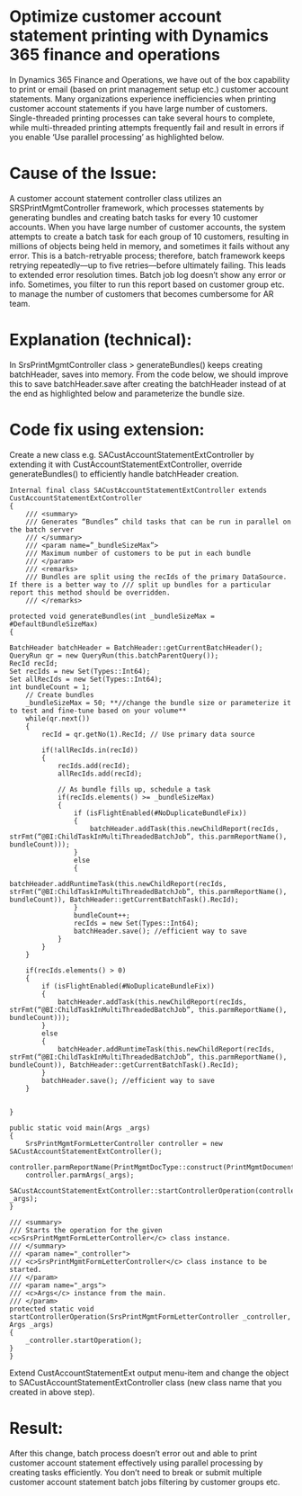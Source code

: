 # Optimize customer account statement printing with Dynamics 365 finance and operations
In Dynamics 365 Finance and Operations, we have out of the box capability to print or email (based on print management setup etc.) customer account statements. Many organizations experience inefficiencies when printing customer account statements if you have large number of customers. Single-threaded printing processes can take several hours to complete, while multi-threaded printing attempts frequently fail and result in errors if you enable ‘Use parallel processing’ as highlighted below.
 
# Cause of the Issue:
A customer account statement controller class utilizes an SRSPrintMgmtController framework, which processes statements by generating bundles and creating batch tasks for every 10 customer accounts. When you have large number of customer accounts, the system attempts to create a batch task for each group of 10 customers, resulting in millions of objects being held in memory, and sometimes it fails without any error. 
This is a batch-retryable process; therefore, batch framework keeps retrying repeatedly—up to five retries—before ultimately failing. This leads to extended error resolution times. Batch job log doesn’t show any error or info.
Sometimes, you filter to run this report based on customer group etc. to manage the number of customers that becomes cumbersome for AR team.

# Explanation (technical):
 In SrsPrintMgmtController class > generateBundles() keeps creating batchHeader, saves into memory. From the code below, we should improve this to save batchHeader.save after creating the batchHeader instead of at the end as highlighted below and parameterize the bundle size. 
 
# Code fix using extension:
Create a new class e.g. SACustAccountStatementExtController by extending it with CustAccountStatementExtController, override generateBundles() to efficiently handle batchHeader creation.
```
Internal final class SACustAccountStatementExtController extends CustAccountStatementExtController 
{ 
	/// <summary> 
	/// Generates “Bundles” child tasks that can be run in parallel on the batch server 
	/// </summary> 
	/// <param name=”_bundleSizeMax”> 
	/// Maximum number of customers to be put in each bundle 
	/// </param> 
	/// <remarks> 
	/// Bundles are split using the recIds of the primary DataSource. If there is a better way to /// split up bundles for a particular report this method should be overridden. 
	/// </remarks> 

protected void generateBundles(int _bundleSizeMax = #DefaultBundleSizeMax)
{ 

BatchHeader batchHeader = BatchHeader::getCurrentBatchHeader(); QueryRun qr = new QueryRun(this.batchParentQuery()); 
RecId recId; 
Set recIds = new Set(Types::Int64); 
Set allRecIds = new Set(Types::Int64);
int bundleCount = 1;
    // Create bundles
	_bundleSizeMax = 50; **//change the bundle size or parameterize it to test and fine-tune based on your volume**
    while(qr.next())
    {
        recId = qr.getNo(1).RecId; // Use primary data source
        
        if(!allRecIds.in(recId))
        {
            recIds.add(recId);
            allRecIds.add(recId);
            
            // As bundle fills up, schedule a task
            if(recIds.elements() >= _bundleSizeMax)
            {
                if (isFlightEnabled(#NoDuplicateBundleFix))
                {
                    batchHeader.addTask(this.newChildReport(recIds, strFmt(“@BI:ChildTaskInMultiThreadedBatchJob”, this.parmReportName(), bundleCount)));
                }
                else
                {
                    batchHeader.addRuntimeTask(this.newChildReport(recIds, strFmt(“@BI:ChildTaskInMultiThreadedBatchJob”, this.parmReportName(), bundleCount)), BatchHeader::getCurrentBatchTask().RecId);
                }
                bundleCount++;
                recIds = new Set(Types::Int64);
                batchHeader.save(); //efficient way to save
            }
        }
    }
    
    if(recIds.elements() > 0)
    {
        if (isFlightEnabled(#NoDuplicateBundleFix))
        {
            batchHeader.addTask(this.newChildReport(recIds, strFmt(“@BI:ChildTaskInMultiThreadedBatchJob”, this.parmReportName(), bundleCount)));
        }
        else
        {
            batchHeader.addRuntimeTask(this.newChildReport(recIds, strFmt(“@BI:ChildTaskInMultiThreadedBatchJob”, this.parmReportName(), bundleCount)), BatchHeader::getCurrentBatchTask().RecId);
        }
        batchHeader.save(); //efficient way to save
    }
    
    
}

public static void main(Args _args)
{
    SrsPrintMgmtFormLetterController controller = new SACustAccountStatementExtController();
    controller.parmReportName(PrintMgmtDocType::construct(PrintMgmtDocumentType::CustAccountStatement).getDefaultReportFormat());
    controller.parmArgs(_args);
    SACustAccountStatementExtController::startControllerOperation(controller, _args);
}

/// <summary>
/// Starts the operation for the given <c>SrsPrintMgmtFormLetterController</c> class instance.
/// </summary>
/// <param name="_controller">
/// <c>SrsPrintMgmtFormLetterController</c> class instance to be started.
/// </param>
/// <param name="_args">
/// <c>Args</c> instance from the main.
/// </param>
protected static void startControllerOperation(SrsPrintMgmtFormLetterController _controller, Args _args)
{
    _controller.startOperation();
}
}
```
Extend CustAccountStatementExt output menu-item and change the object to SACustAccountStatementExtController class (new class name that you created in above step). 
 

# Result:
After this change, batch process doesn’t error out and able to print customer account statement effectively using parallel processing by creating tasks efficiently. You don’t need to break or submit multiple customer account statement batch jobs filtering by customer groups etc. 

